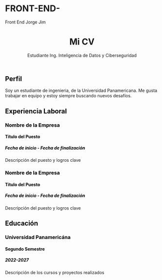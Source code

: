 # FRONT-END-
Front End Jorge Jim
<!DOCTYPE html>
<html>
	<head>
		<title>Mi CV</title>
		<meta charset="utf-8">
		<meta name="viewport" content="width=device-width, initial-scale=1">
		<link rel="stylesheet" href="https://cdnjs.cloudflare.com/ajax/libs/font-awesome/4.7.0/css/font-awesome.min.css">
		<link rel="stylesheet" href="style.css">
		<style>
			h2, h3, h4, h5, h6 {
				color: #000;
			}
		</style>
	</head>
	<body>
		<header>
			<h1>Mi CV</h1>
			<p> Estudiante Ing. Inteligencia de Datos y Ciberseguridad</p>
		</header>
		<main>
			<section id="perfil">
				<h2>Perfil</h2>
				<p>Soy un estudiante de ingenieria, de la Universidad Panamericana. Me gusta trabajar en equipo y estoy siempre buscando nuevos desafíos.</p>
			</section>
			<section id="experiencia">
				<h2>Experiencia Laboral</h2>
				<div class="timeline">
					<div class="container left">
						<div class="content">
							<h3>Nombre de la Empresa</h3>
							<h4>Título del Puesto</h4>
							<h5>Fecha de inicio - Fecha de finalización</h5>
							<p>Descripción del puesto y logros clave</p>
						</div>
					</div>
					<div class="container right">
						<div class="content">
							<h3>Nombre de la Empresa</h3>
							<h4>Título del Puesto</h4>
							<h5>Fecha de inicio - Fecha de finalización</h5>
							<p>Descripción del puesto y logros clave</p>
						</div>
					</div>
				</div>
			</section>
			<section id="educacion">
				<h2>Educación</h2>
				<div class="timeline">
					<div class="container left">
						<div class="content">
							<h3>Universidad Panamericána</h3>
							<h4>Segundo Semestre</h4>
							<h5>2022-2027</h5>
							<p>Descripción de los cursos y proyectos realizados</p>
						</div>
					</div>
				</div>
			</section>
		</main>
	</body>
</html>


